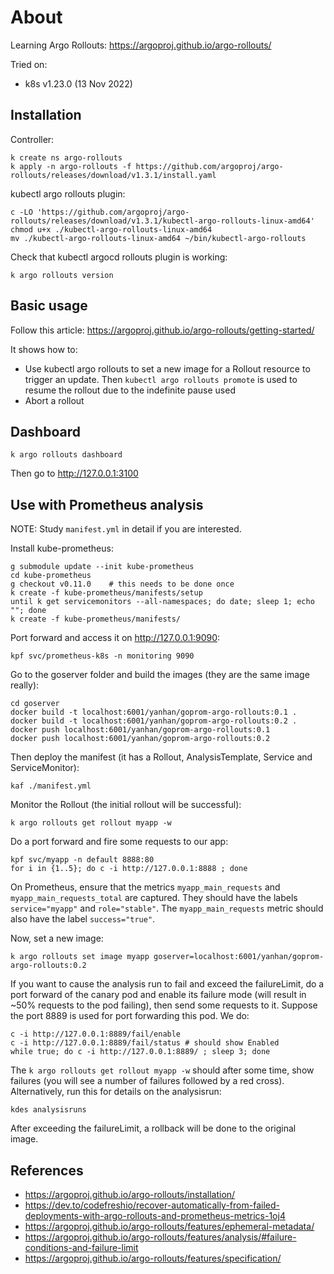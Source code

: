 # About

Learning Argo Rollouts: https://argoproj.github.io/argo-rollouts/

Tried on:
- k8s v1.23.0 (13 Nov 2022)


## Installation

Controller:
```
k create ns argo-rollouts
k apply -n argo-rollouts -f https://github.com/argoproj/argo-rollouts/releases/download/v1.3.1/install.yaml
```

kubectl argo rollouts plugin:
```
c -LO 'https://github.com/argoproj/argo-rollouts/releases/download/v1.3.1/kubectl-argo-rollouts-linux-amd64'
chmod u+x ./kubectl-argo-rollouts-linux-amd64
mv ./kubectl-argo-rollouts-linux-amd64 ~/bin/kubectl-argo-rollouts
```

Check that kubectl argocd rollouts plugin is working:
```
k argo rollouts version
```


## Basic usage

Follow this article: https://argoproj.github.io/argo-rollouts/getting-started/

It shows how to:
- Use kubectl argo rollouts to set a new image for a Rollout resource to trigger an update. Then `kubectl argo rollouts promote` is used to resume the rollout due to the indefinite pause used
- Abort a rollout


## Dashboard

```
k argo rollouts dashboard
```

Then go to http://127.0.0.1:3100


## Use with Prometheus analysis

NOTE: Study `manifest.yml` in detail if you are interested.

Install kube-prometheus:
```
g submodule update --init kube-prometheus
cd kube-prometheus
g checkout v0.11.0    # this needs to be done once
k create -f kube-prometheus/manifests/setup
until k get servicemonitors --all-namespaces; do date; sleep 1; echo ""; done
k create -f kube-prometheus/manifests/
```

Port forward and access it on http://127.0.0.1:9090:
```
kpf svc/prometheus-k8s -n monitoring 9090
```

Go to the goserver folder and build the images (they are the same image really):
```
cd goserver
docker build -t localhost:6001/yanhan/goprom-argo-rollouts:0.1 .
docker build -t localhost:6001/yanhan/goprom-argo-rollouts:0.2 .
docker push localhost:6001/yanhan/goprom-argo-rollouts:0.1
docker push localhost:6001/yanhan/goprom-argo-rollouts:0.2
```

Then deploy the manifest (it has a Rollout, AnalysisTemplate, Service and ServiceMonitor):
```
kaf ./manifest.yml
```

Monitor the Rollout (the initial rollout will be successful):
```
k argo rollouts get rollout myapp -w
```

Do a port forward and fire some requests to our app:
```
kpf svc/myapp -n default 8888:80
for i in {1..5}; do c -i http://127.0.0.1:8888 ; done
```

On Prometheus, ensure that the metrics `myapp_main_requests` and `myapp_main_requests_total` are captured. They should have the labels `service="myapp"` and `role="stable"`. The `myapp_main_requests` metric should also have the label `success="true"`.

Now, set a new image:
```
k argo rollouts set image myapp goserver=localhost:6001/yanhan/goprom-argo-rollouts:0.2
```

If you want to cause the analysis run to fail and exceed the failureLimit, do a port forward of the canary pod and enable its failure mode (will result in ~50% requests to the pod failing), then send some requests to it. Suppose the port 8889 is used for port forwarding this pod. We do:
```
c -i http://127.0.0.1:8889/fail/enable
c -i http://127.0.0.1:8889/fail/status # should show Enabled
while true; do c -i http://127.0.0.1:8889/ ; sleep 3; done
```

The `k argo rollouts get rollout myapp -w` should after some time, show failures (you will see a number of failures followed by a red cross). Alternatively, run this for details on the analysisrun:
```
kdes analysisruns
```

After exceeding the failureLimit, a rollback will be done to the original image.


## References

- https://argoproj.github.io/argo-rollouts/installation/
- https://dev.to/codefreshio/recover-automatically-from-failed-deployments-with-argo-rollouts-and-prometheus-metrics-1oj4
- https://argoproj.github.io/argo-rollouts/features/ephemeral-metadata/
- https://argoproj.github.io/argo-rollouts/features/analysis/#failure-conditions-and-failure-limit
- https://argoproj.github.io/argo-rollouts/features/specification/
